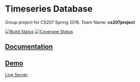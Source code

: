 
Timeseries Database
====================
Group project for CS207 Spring 2016. Team Name: **cs207project**

[![Build Status](https://travis-ci.org/CS207Project/cs207project.svg?branch=master)](https://travis-ci.org/CS207Project/cs207project)
[![Coverage Status](https://coveralls.io/repos/github/CS207Project/cs207project/badge.svg?branch=master)](https://coveralls.io/github/CS207Project/cs207project?branch=master)

[Documentation](http://cs207project.github.io/cs207project/)
-------------

[Demo](https://github.com/CS207Project/cs207project/blob/master/tests/web_server_testing.ipynb)
-------------

[Live Server](http://www.adjch.me:8080/tsdb)

